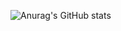 ![Anurag's GitHub stats](https://github-readme-stats.vercel.app/api?username=Chafik42&show_icons=true&theme=radical)
